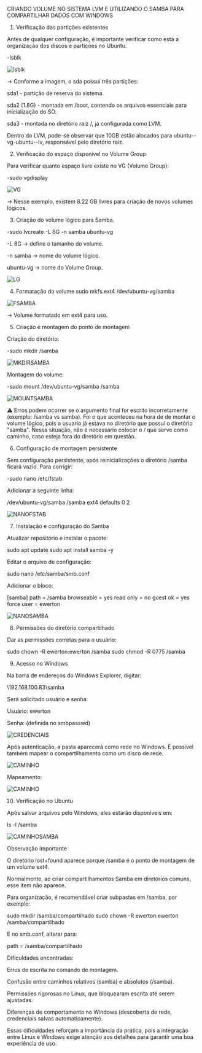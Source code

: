 CRIANDO VOLUME NO SISTEMA LVM E UTILIZANDO O SAMBA PARA COMPARTILHAR DADOS COM WINDOWS

1. Verificação das partições existentes

Antes de qualquer configuração, é importante verificar como está a organização dos discos e partições no Ubuntu.

-lsblk

![lsblk](Imagem/a_lsblk.png)


-> Conforme a imagem, o sda possui três partições:

sda1 - partição de reserva do sistema.

sda2 (1.8G) - montada em /boot, contendo os arquivos essenciais para inicialização do SO.

sda3 - montada no diretório raiz /, já configurada como LVM.

Dentro do LVM, pode-se observar que 10GB estão alocados para ubuntu--vg-ubuntu--lv, responsável pelo diretório raiz.

2. Verificação do espaço disponível no Volume Group

Para verificar quanto espaço livre existe no VG (Volume Group):

-sudo vgdisplay

![VG](Imagem/b_sudovgdisplay.png)

-> Nesse exemplo, existem 8.22 GB livres para criação de novos volumes lógicos.

3. Criação do volume lógico para Samba.

-sudo lvcreate -L 8G -n samba ubuntu-vg

-L 8G → define o tamanho do volume.

-n samba → nome do volume lógico.

ubuntu-vg → nome do Volume Group.

![LG](Imagem/c_volume_samba.png)

4. Formatação do volume
sudo mkfs.ext4 /dev/ubuntu-vg/samba

![FSAMBA](Imagem/d_formatando_samba.png)

-> Volume formatado em ext4 para uso.

5. Criação e montagem do ponto de montagem

Criação do diretório:

-sudo mkdir /samba

![MKDIRSAMBA](Imagem/e_mkdir_samba.png)


Montagem do volume:

-sudo mount /dev/ubuntu-vg/samba /samba

![MOUNTSAMBA](Imagem/f_mount_samba.png)

⚠️ Erros podem ocorrer se o argumento final for escrito incorretamente (exemplo: /samba vs samba). Foi o que aconteceu na hora de de montar o volume lógico, pois o usuario já estava no diretório que possui o diretório "samba". Nessa situação, não é necessário colocar o / que serve como caminho, caso esteja fora do diretório em questão. 

6. Configuração de montagem persistente

Sem configuração persistente, após reinicializações o diretório /samba ficará vazio. Para corrigir:

-sudo nano /etc/fstab

Adicionar a seguinte linha:

/dev/ubuntu-vg/samba   /samba   ext4   defaults   0   2

![NANOFSTAB](Imagem/g_nano_fstab.png)

7. Instalação e configuração do Samba

Atualizar repositório e instalar o pacote:

sudo apt update
sudo apt install samba -y

Editar o arquivo de configuração:

sudo nano /etc/samba/smb.conf

Adicionar o bloco:

[samba]
   path = /samba
   browseable = yes
   read only = no
   guest ok = yes
   force user = ewerton

   ![NANOSAMBA](Imagem/h_nano_samba.png)
   
8. Permissões do diretório compartilhado

Dar as permissões corretas para o usuário:

sudo chown -R ewerton:ewerton /samba
sudo chmod -R 0775 /samba

9. Acesso no Windows

Na barra de endereços do Windows Explorer, digitar:

\\192.168.100.83\samba

Será solicitado usuário e senha:

Usuário: ewerton

Senha: (definida no smbpasswd)

![CREDENCIAIS](Imagem/i_credenciais_samba.png)

Após autenticação, a pasta aparecerá como rede no Windows.
É possível também mapear o compartilhamento como um disco de rede.

![CAMINHO](Imagem/k_caminhowin.png)

Mapeamento:

![CAMINHO](Imagem/j_mapeamento.png)

10. Verificação no Ubuntu

Após salvar arquivos pelo Windows, eles estarão disponíveis em:

ls -l /samba

![CAMINHOSAMBA](Imagem/l_caminholin.png)

Observação importante

O diretório lost+found aparece porque /samba é o ponto de montagem de um volume ext4.

Normalmente, ao criar compartilhamentos Samba em diretórios comuns, esse item não aparece.

Para organização, é recomendável criar subpastas em /samba, por exemplo:

sudo mkdir /samba/compartilhado
sudo chown -R ewerton:ewerton /samba/compartilhado


E no smb.conf, alterar para:

path = /samba/compartilhado

Dificuldades encontradas:

Erros de escrita no comando de montagem.

Confusão entre caminhos relativos (samba) e absolutos (/samba).

Permissões rigorosas no Linux, que bloquearam escrita até serem ajustadas.

Diferenças de comportamento no Windows (descoberta de rede, credenciais salvas automaticamente).

Essas dificuldades reforçam a importância da prática, pois a integração entre Linux e Windows exige atenção aos detalhes para garantir uma boa experiência de uso.


